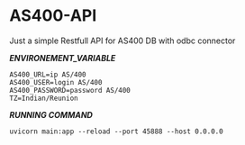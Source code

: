 # AS400-API
Just a simple Restfull API for AS400 DB with odbc connector

***ENVIRONEMENT_VARIABLE***
```
AS400_URL=ip AS/400
AS400_USER=login AS/400
AS400_PASSWORD=password AS/400
TZ=Indian/Reunion
```

***RUNNING COMMAND***  
```
uvicorn main:app --reload --port 45888 --host 0.0.0.0
```